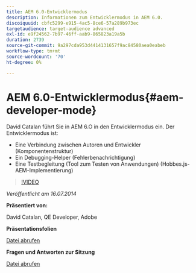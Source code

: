 ```yaml
---
title: AEM 6.0-Entwicklermodus
description: Informationen zum Entwicklermodus in AEM 6.0.
discoiquuid: cbfc5299-e915-4ac5-8ce6-57a289b973ec
targetaudience: target-audience advanced
exl-id: e9f24562-7b97-46ff-aab9-865823a19a5b
duration: 2739
source-git-commit: 9a297cda953d4414131657f9ac84580aea0eabeb
workflow-type: tm+mt
source-wordcount: '70'
ht-degree: 0%

---
```


# AEM 6.0-Entwicklermodus{#aem-developer-mode}

David Catalan führt Sie in AEM 6.O in den Entwicklermodus ein. Der Entwicklermodus ist:

* Eine Verbindung zwischen Autoren und Entwickler (Komponentenstruktur)
* Ein Debugging-Helper (Fehlerbenachrichtigung)
* Eine Testbegleitung (Tool zum Testen von Anwendungen) (Hobbes.js-AEM-Implementierung)

>[!VIDEO](https://video.tv.adobe.com/v/19501/?quality=9)

*Veröffentlicht am 16.07.2014*

**Präsentiert von:**

David Catalan, QE Developer, Adobe

**Präsentationsfolien**

[Datei abrufen](assets/aem-6-developer-mode-07-16-14.pdf)

**Fragen und Antworten zur Sitzung**

[Datei abrufen](assets/q-a-developer-mode-7-16-14.pdf)
<!--
[Get back to the Overview](https://helpx.adobe.com/de/experience-manager/kt/eseminars/gems/aem-index.html)
-->
